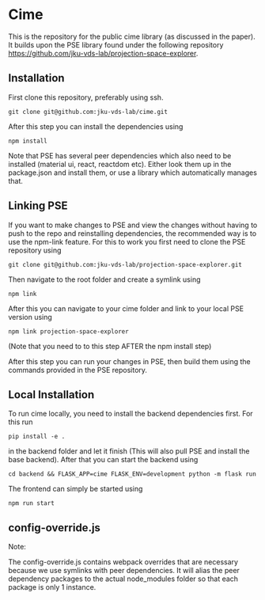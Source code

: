 # Cime

This is the repository for the public cime library (as discussed in the paper). It builds upon the PSE library found under the following repository https://github.com/jku-vds-lab/projection-space-explorer.

## Installation

First clone this repository, preferably using ssh.

```
git clone git@github.com:jku-vds-lab/cime.git
```

After this step you can install the dependencies using

```
npm install
```

Note that PSE has several peer dependencies which also need to be installed (material ui, react, reactdom etc). Either look them up in the package.json and install them, or use a library which automatically manages that.

## Linking PSE

If you want to make changes to PSE and view the changes without having to push to the repo and reinstalling dependencies, the recommended way is to use the npm-link feature. For this to work you first need to clone the PSE repository using

```
git clone git@github.com:jku-vds-lab/projection-space-explorer.git
```

Then navigate to the root folder and create a symlink using

```
npm link
```

After this you can navigate to your cime folder and link to your local PSE version using

```
npm link projection-space-explorer
```

(Note that you need to to this step AFTER the npm install step)

After this step you can run your changes in PSE, then build them using the commands provided in the PSE repository.



## Local Installation

To run cime locally, you need to install the backend dependencies first. For this run

```
pip install -e .
```

in the backend folder and let it finish (This will also pull PSE and install the base backend). After that you can start the backend using

```
cd backend && FLASK_APP=cime FLASK_ENV=development python -m flask run
```

The frontend can simply be started using

```
npm run start
```



## config-override.js

Note:

The config-override.js contains webpack overrides that are necessary because we use symlinks with peer dependencies. It will alias the peer dependency packages to the actual node_modules folder so that each package is only 1 instance.